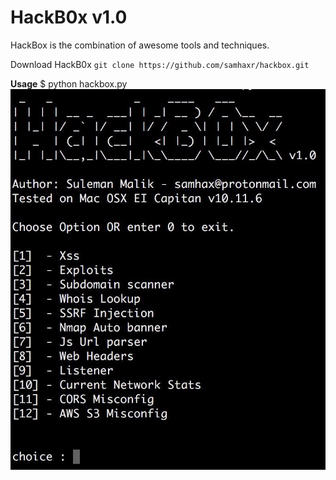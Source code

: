 # HackB0x v1.0
HackBox is the combination of awesome tools and techniques.

Download HackB0x  `git clone https://github.com/samhaxr/hackbox.git`

**Usage**
$ python hackbox.py
![Alt text](/hackbox.jpg?raw=true "Optional Title")
